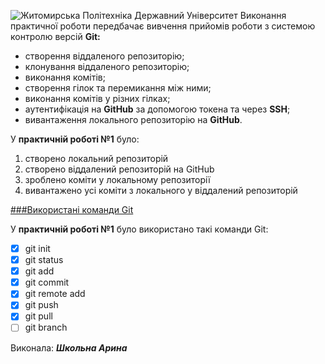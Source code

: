 ![Житомирська Політехніка Державний Університет](https://media.ztu.edu.ua/wp-content/uploads/2020/02/Group-6-1-1536x465.png)
Виконання практичної роботи передбачає вивчення прийомів роботи з системою контролю версій **Git:**

+ створення віддаленого репозиторію;
+ клонування віддаленого репозиторію;
+ виконання комітів;
+ створення гілок та перемикання між ними;
+ виконання комітів у різних гілках;
+ аутентифікація на **GitHub** за допомогою токена та через **SSH**;
+ вивантаження локального репозиторію на **GitHub**.

У **практичній роботі №1** було:

1. створено локальний репозиторій
1. створено віддалений репозиторій на GitHub
1. зроблено коміти у локальному репозиторії
1. вивантажено усі коміти з локального у віддалений репозиторій

[###Використані команди Git]()

У **практичній роботі №1** було використано такі команди Git:
- [x] git init
- [x] git status
- [x] git add
- [x] git commit
- [x] git remote add
- [x] git push
- [x] git pull
- [ ] git branch

Виконала: ***Школьна Арина***
